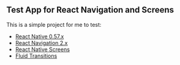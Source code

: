 ## Test App for React Navigation and Screens

This is a simple project for me to test:

- [React Native 0.57.x](https://github.com/facebook/react-native/tree/v0.57.0-rc.4)
- [React Navigation 2.x](https://github.com/react-navigation/react-navigation/tree/2.13.0)
- [React Native Screens](https://github.com/kmagiera/react-native-screens)
- [Fluid Transitions](https://github.com/fram-x/FluidTransitions)
